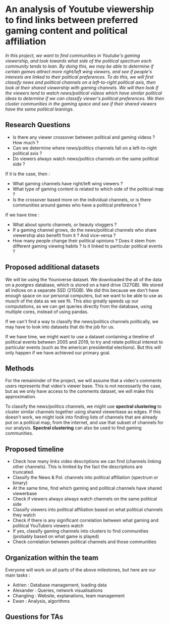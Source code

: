 ﻿# An analysis of Youtube viewership to find links between preferred gaming content and political affiliation

*In this project, we want to find communities in Youtube's gaming viewership, and look towards what side of the political spectrum each community tends to lean. By doing this, we may be able to determine if certain games attract more right/left wing viewers, and see if people's interests are linked to their political preferences. To do this, we will first classify news and political channels on a left-to-right political axis, then look at their shared viewership with gaming channels. We will then look if the viewers tend to watch news/political videos which have similar political ideas to determine if we can classify viewer's political preferences. We then cluster communities in the gaming space and see if their shared viewers have the same political leanings.*
 
 ## Research Questions
 - Is there any viewer crossover between political and gaming videos ? How much ?
 - Can we determine where news/politics channels fall on a left-to-right political axis ?
 - Do viewers always watch news/politics channels on the same political side ?
 
 If it is the case, then : 
 - What gaming channels have right/left wing viewers ?
 - What type of gaming content is related to which side of the political map ?
 - Is the crossover based more on the individual channels, or is there communities around games who have a political preference ?
 
 If we have time : 
 - What about sports channels, or beauty vloggers ?
 - If a gaming channel grows, do the news/political channels who share viewership also benefit from it ? And vice-versa ?
 - How many people change their political opinions ? Does it stem from different gaming viewing habits ? Is it linked to particular political events ?
 
 ## Proposed additional datasets
 We will be using the Youniverse dataset. We downloaded the all of the data on a *postgres* database, which is stored on a hard drive (327GB). We stored all indices on a separate SSD (215GB). We did this because we don't have enough space on our personal computers, but we want to be able to use as musch of the data as we see fit. This also greatly speeds up our computations, as we can get queries directly from the database, using multiple cores, instead of using pandas.
 
 If we can't find a way to classify the news/politics channels politically, we may have to look into datasets that do the job for us.
 
 If we have time, we might want to use a dataset containing a timeline of political events between 2005 and 2019, to try and relate political interest to particular events (such as the american presidential elections). But this will only happen if we have achieved our primary goal.
 
 ## Methods
For the remaininder of the project, we will assume that a video's comments users represents that video's viewer base. This is not necessarily the case, but as we only have access to the comments dataset, we will make this approximation.

To classify the news/politics channels, we might use **spectral clustering** to cluster similar channels together using shared viewerbase as edges. If this doesn't work, we might look into finding lists of channels that are already put on a political map, from the internet, and use that subset of channels for our analysis.
**Spectral clustering** can also be used to find gaming communities.

 
 ## Proposed timeline
 - Check how many links video descriptions we can find (channels linking other channels). This is limited by the fact the descriptions are truncated.
 - Classify the News & Pol. channels into political affiliation (spectrum or binary)
 - At the same time, find which gaming and political channels have shared viewerbase
 - Check if viewers always always watch channels on the same political side
 - Classify viewers into political affiliation based on what political channels they watch
 - Check if there is any significant correlation between what gaming and political YouTubers viewers watch
 - If yes, classify gaming channels into clusters to find communities (probably based on what game is played)
 - Check correlation between political channels and those communities
 
 ## Organization within the team
 Everyone will work on all parts of the above milestones, but here are our main tasks :
 - Adrien : Database management, loading data
 - Alexander : Queries, network visualisations
 - Changling : Website, explanations, team management
 - Ewan : Analysis, algorithms
 
 ## Questions for TAs

